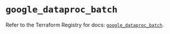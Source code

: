 # `google_dataproc_batch`

Refer to the Terraform Registry for docs: [`google_dataproc_batch`](https://registry.terraform.io/providers/hashicorp/google/6.49.0/docs/resources/dataproc_batch).
